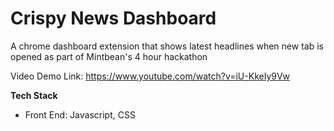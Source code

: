 # Crispy News Dashboard
A chrome dashboard extension that shows latest headlines when new tab is opened as part of Mintbean's 4 hour hackathon

Video Demo Link: https://www.youtube.com/watch?v=iU-KkeIy9Vw

**Tech Stack**
- Front End: Javascript, CSS
